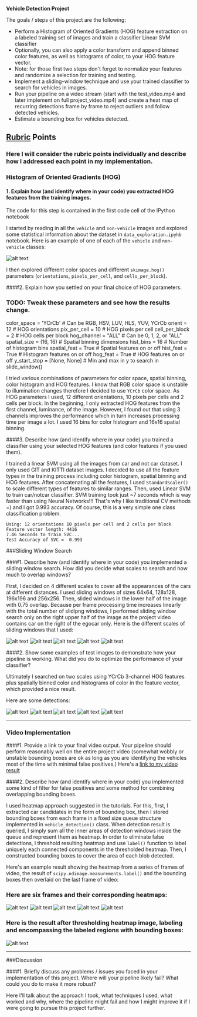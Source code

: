 **Vehicle Detection Project**

The goals / steps of this project are the following:

* Perform a Histogram of Oriented Gradients (HOG) feature extraction on a labeled training set of images and train a classifier Linear SVM classifier
* Optionally, you can also apply a color transform and append binned color features, as well as histograms of color, to your HOG feature vector. 
* Note: for those first two steps don't forget to normalize your features and randomize a selection for training and testing.
* Implement a sliding-window technique and use your trained classifier to search for vehicles in images.
* Run your pipeline on a video stream (start with the test_video.mp4 and later implement on full project_video.mp4) and create a heat map of recurring detections frame by frame to reject outliers and follow detected vehicles.
* Estimate a bounding box for vehicles detected.

[//]: # (Image References)
[image1]: ./writeup_images/carnotcar.png
[image2]: ./writeup_images/HOG_example.jpg
[image3]: ./writeup_images/sliding_windows.jpg
[image4a]: ./writeup_images/output_4_0.png
[image4b]: ./writeup_images/output_4_1.png
[image4c]: ./writeup_images/output_4_2.png
[image4d]: ./writeup_images/output_4_3.png
[image4e]: ./writeup_images/output_4_4.png
[image5a]: ./writeup_images/output_5_0.png
[image5b]: ./writeup_images/output_5_1.png
[image5c]: ./writeup_images/output_5_2.png
[image5d]: ./writeup_images/output_5_3.png
[image5e]: ./writeup_images/output_5_4.png
[image6a]: ./writeup_images/output_7_0.png
[image6b]: ./writeup_images/output_7_1.png
[image6c]: ./writeup_images/output_7_2.png
[image6d]: ./writeup_images/output_7_3.png
[image6e]: ./writeup_images/output_7_4.png
[image7]: ./writeup_images/detection.png

## [Rubric](https://review.udacity.com/#!/rubrics/513/view) Points
### Here I will consider the rubric points individually and describe how I addressed each point in my implementation.  


### Histogram of Oriented Gradients (HOG)

#### 1. Explain how (and identify where in your code) you extracted HOG features from the training images.

The code for this step is contained in the first code cell of the IPython notebook

I started by reading in all the `vehicle` and `non-vehicle` images and explored some statistical information about the dataset in `data_exploration.ipyhb` notebook. Here is an example of one of each of the `vehicle` and `non-vehicle` classes:

![alt text][image1]

I then explored different color spaces and different `skimage.hog()` parameters (`orientations`, `pixels_per_cell`, and `cells_per_block`).  

####2. Explain how you settled on your final choice of HOG parameters.
### TODO: Tweak these parameters and see how the results change.
color_space = 'YCrCb' # Can be RGB, HSV, LUV, HLS, YUV, YCrCb
orient = 12  # HOG orientations
pix_per_cell = 10 # HOG pixels per cell
cell_per_block = 2 # HOG cells per block
hog_channel = "ALL" # Can be 0, 1, 2, or "ALL"
spatial_size = (16, 16) # Spatial binning dimensions
hist_bins = 16    # Number of histogram bins
spatial_feat = True # Spatial features on or off
hist_feat = True # Histogram features on or off
hog_feat = True # HOG features on or off
y_start_stop = [None, None] # Min and max in y to search in slide_window()

I tried various combinations of parameters for color space, spatial binning, color histogram and HOG features. I know that RGB color space is unstable to illumination changes therefore I decided to use `YCrCb` color space. As HOG parameters I used, 12 different orientations, 10 pixels per cells and 2 cells per block. In the beginning, I only extracted HOG features from the first channel, luminance, of the image. However, I found out that using 3 channels improves the performance which in turn increases processing time per image a lot. I used 16 bins for color histogram and 16x16 spatial binning. 

####3. Describe how (and identify where in your code) you trained a classifier using your selected HOG features (and color features if you used them).

I trained a linear SVM using all the images from car and not car dataset. I only used GIT and KITTI dataset images. I decided to use all the feature types in the training process including color histogram, spatial binning and HOG features. After concatenating all the features, I used `StandardScaler()` to scale different types of features to similar ranges. Then, used Linear SVM to train car/notcar classifier. SVM training took just ~7 seconds which is way faster than using Neural Networks!!! That's why I like traditional CV methods =) and I got 0.993 accuracy. Of course, this is a very simple one class classification problem.

```
Using: 12 orientations 10 pixels per cell and 2 cells per block
Feature vector length: 4416
7.46 Seconds to train SVC...
Test Accuracy of SVC =  0.993
```

###Sliding Window Search

####1. Describe how (and identify where in your code) you implemented a sliding window search.  How did you decide what scales to search and how much to overlap windows?

First, I decided on 4 different scales to cover all the appearances of the cars at different distances. I used sliding windows of sizes 64x64, 128x128, 196x196 and 256x256. Then, slided windows in the lower half of the image with 0.75 overlap. Because per frame processing time increases linearly with the total number of slidipng windows, I performed sliding window search only on the right upper half of the image as the project video contains car on the right of the egocar only. Here is the different scales of sliding windows that I used:

![alt text][image4a]
![alt text][image4b]
![alt text][image4c]
![alt text][image4d]
![alt text][image4e]

####2. Show some examples of test images to demonstrate how your pipeline is working.  What did you do to optimize the performance of your classifier?

Ultimately I searched on two scales using YCrCb 3-channel HOG features plus spatially binned color and histograms of color in the feature vector, which provided a nice result. 

Here are some detections:

![alt text][image5a]
![alt text][image5b]
![alt text][image5c]
![alt text][image5d]
![alt text][image5e]

---

### Video Implementation

####1. Provide a link to your final video output.  Your pipeline should perform reasonably well on the entire project video (somewhat wobbly or unstable bounding boxes are ok as long as you are identifying the vehicles most of the time with minimal false positives.)
Here's a [link to my video result](https://youtu.be/oclIsCA3By0)


####2. Describe how (and identify where in your code) you implemented some kind of filter for false positives and some method for combining overlapping bounding boxes.

I used heatmap approach suggested in the tutorials. For this, first, I extracted car candidates in the form of bounding box, then I stored bounding boxes from each frame in a fixed size queue structure implemented in `vehicle_detection()` class. When detection result is queried, I simply sum all the inner areas of detection windows inside the queue and represent them as heatmap. In order to eliminate false detections, I threshold resulting heatmap and use `label()` function to label uniquely each connected components in the thresholded heatmap. Then, I constructed bounding boxes to cover the area of each blob detected.  

Here's an example result showing the heatmap from a series of frames of video, the result of `scipy.ndimage.measurements.label()` and the bounding boxes then overlaid on the last frame of video:

### Here are six frames and their corresponding heatmaps:

![alt text][image6a]
![alt text][image6b]
![alt text][image6c]
![alt text][image6d]
![alt text][image6e]

### Here is the result after thresholding heatmap image, labeling and encompassing the labeled regions with bounding boxes:
![alt text][image7]

---

###Discussion

####1. Briefly discuss any problems / issues you faced in your implementation of this project.  Where will your pipeline likely fail?  What could you do to make it more robust?

Here I'll talk about the approach I took, what techniques I used, what worked and why, where the pipeline might fail and how I might improve it if I were going to pursue this project further.  

